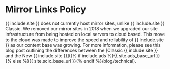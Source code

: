 # Mirror Links Policy

{{ include.site }} does not currently host mirror sites, unlike {{ include.site }} Classic. We removed our mirror sites in 2018 when we upgraded our site infrastructure from being hosted on local servers to cloud based. This move to the cloud was made to improve the speed and reliability of {{ include.site }} as our content base was growing. For more information, please see this blog post outlining the differences between the [Classic {{ include.site }} and the New {{ include.site }}]({% if include.ads %}{{ site.ads_base_url }}{% else %}{{ site.scix_base_url }}{% endif %}/blog/technical).
